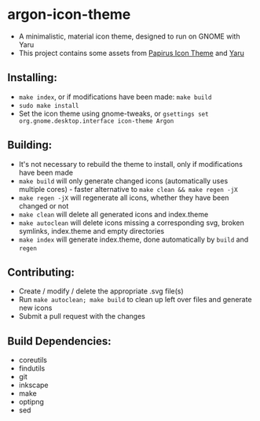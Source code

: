 # argon-icon-theme
  - A minimalistic, material icon theme, designed to run on GNOME with Yaru
  - This project contains some assets from [Papirus Icon Theme](https://github.com/PapirusDevelopmentTeam/papirus-icon-theme) and [Yaru](https://github.com/ubuntu/yaru)

## Installing:
  - `make index`, or if modifications have been made: `make build`
  - `sudo make install`
  - Set the icon theme using gnome-tweaks, or `gsettings set org.gnome.desktop.interface icon-theme Argon`

## Building:
  - It's not necessary to rebuild the theme to install, only if modifications have been made
  - `make build` will only generate changed icons (automatically uses multiple cores) - faster alternative to `make clean && make regen -jX`
  - `make regen -jX` will regenerate all icons, whether they have been changed or not
  - `make clean` will delete all generated icons and index.theme
  - `make autoclean` will delete icons missing a corresponding svg, broken symlinks, index.theme and empty directories
  - `make index` will generate index.theme, done automatically by `build` and `regen`

## Contributing:
  - Create / modify / delete the appropriate .svg file(s)
  - Run `make autoclean; make build` to clean up left over files and generate new icons
  - Submit a pull request with the changes

## Build Dependencies:
  - coreutils
  - findutils
  - git
  - inkscape
  - make
  - optipng
  - sed
